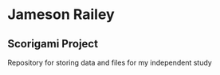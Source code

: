 # Jameson Railey

## Scorigami Project

Repository for storing data and files for my independent study
